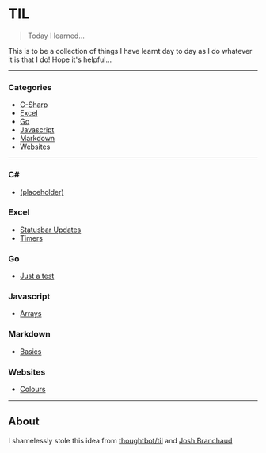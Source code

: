 # TIL

> Today I learned...

This is to be a collection of things I have learnt day to day as I do whatever it is that I do!  Hope it's helpful...

---

### Categories

* [C-Sharp](#c)
* [Excel](#excel)
* [Go](#go)
* [Javascript](#javascript)
* [Markdown](#markdown)
* [Websites](#websites)

---

### C&#35; ##

- [(placeholder)](csharp/placeholder.md)

### Excel ###

- [Statusbar Updates](excel/statusbar.md)
- [Timers](excel/timers.md)

### Go ###

- [Just a test](go/just_a_test.md)

### Javascript ###

- [Arrays](javascript/arrays.md)

### Markdown ###

- [Basics](markdown/basics.md)

### Websites ###

- [Colours](websites/colours.md)

---

## About ##

I shamelessly stole this idea from
[thoughtbot/til](https://github.com/thoughtbot/til) and
[Josh Branchaud](https://raw.githubusercontent.com/jbranchaud/til)
